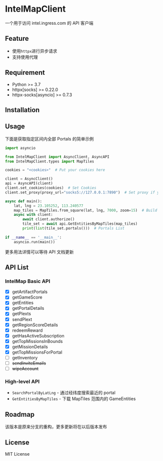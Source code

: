 # IntelMapClient

一个用于访问 intel.ingress.com 的 API 客户端

## Feature
- 使用`httpx`进行异步请求
- 支持使用代理

## Requirement
- Python >= 3.7
- httpx[socks] >= 0.22.0
- httpx-socks[asyncio] >= 0.7.3

## Installation

## Usage

下面是获取指定区间内全部 Portals 的简单示例

```python
import asyncio

from IntelMapClient import AsyncClient, AsyncAPI
from IntelMapClient.types import MapTiles

cookies = "<cookies>"  # Put your cookies here

client = AsyncClient()
api = AsyncAPI(client)
client.set_cookies(cookies)  # Set Cookies
client.set_proxy(proxy_url="socks5://127.0.0.1:7890")  # Set proxy if you need

async def main():
    lat, lng = 23.105252, 113.240577
    map_tiles = MapTiles.from_square(lat, lng, 7000, zoom=15)  # Build MapTiles
    async with client:
        await client.authorize()
        tile_set = await api.GetEntitiesByMapTiles(map_tiles)
        print(list(tile_set.portals()))  # Portals List
  
if __name__ == '__main__':
    asyncio.run(main())
```

更多用法详情可以等待 API 文档更新

## API List

### IntelMap Basic API 

- [x] getArtifactPortals
- [x] getGameScore
- [x] getEntities
- [x] getPortalDetails
- [x] getPlexts
- [x] sendPlext
- [x] getRegionScoreDetails
- [x] redeemReward
- [x] getHasActiveSubscription
- [x] getTopMissionsInBounds
- [x] getMissionDetails
- [x] getTopMissionsForPortal
- [ ] getInventory
- [ ] ~~sendInviteEmails~~
- [ ] ~~wipeAccount~~

### High-level API

- `SearchPortalByLatLng` - 通过经纬度搜索最近的 portal
- `GetEntitiesByMapTiles` - 下载 MapTiles 范围内的 GameEntities

## Roadmap

该版本是原来分支的重构，更多更新将在以后版本发布

## License

MIT License